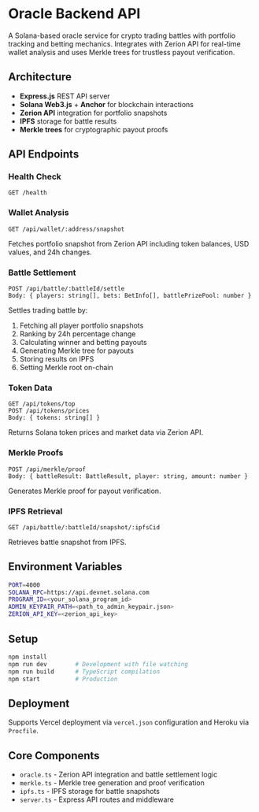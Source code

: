 # Oracle Backend API

A Solana-based oracle service for crypto trading battles with portfolio tracking and betting mechanics. Integrates with Zerion API for real-time wallet analysis and uses Merkle trees for trustless payout verification.

## Architecture

- **Express.js** REST API server
- **Solana Web3.js** + **Anchor** for blockchain interactions
- **Zerion API** integration for portfolio snapshots
- **IPFS** storage for battle results
- **Merkle trees** for cryptographic payout proofs

## API Endpoints

### Health Check
```
GET /health
```

### Wallet Analysis
```
GET /api/wallet/:address/snapshot
```
Fetches portfolio snapshot from Zerion API including token balances, USD values, and 24h changes.

### Battle Settlement
```
POST /api/battle/:battleId/settle
Body: { players: string[], bets: BetInfo[], battlePrizePool: number }
```
Settles trading battle by:
1. Fetching all player portfolio snapshots
2. Ranking by 24h percentage change
3. Calculating winner and betting payouts
4. Generating Merkle tree for payouts
5. Storing results on IPFS
6. Setting Merkle root on-chain

### Token Data
```
GET /api/tokens/top
POST /api/tokens/prices
Body: { tokens: string[] }
```
Returns Solana token prices and market data via Zerion API.

### Merkle Proofs
```
POST /api/merkle/proof
Body: { battleResult: BattleResult, player: string, amount: number }
```
Generates Merkle proof for payout verification.

### IPFS Retrieval
```
GET /api/battle/:battleId/snapshot/:ipfsCid
```
Retrieves battle snapshot from IPFS.

## Environment Variables

```bash
PORT=4000
SOLANA_RPC=https://api.devnet.solana.com
PROGRAM_ID=<your_solana_program_id>
ADMIN_KEYPAIR_PATH=<path_to_admin_keypair.json>
ZERION_API_KEY=<zerion_api_key>
```

## Setup

```bash
npm install
npm run dev        # Development with file watching
npm run build      # TypeScript compilation
npm start          # Production
```

## Deployment

Supports Vercel deployment via `vercel.json` configuration and Heroku via `Procfile`.

## Core Components

- `oracle.ts` - Zerion API integration and battle settlement logic
- `merkle.ts` - Merkle tree generation and proof verification
- `ipfs.ts` - IPFS storage for battle snapshots
- `server.ts` - Express API routes and middleware
